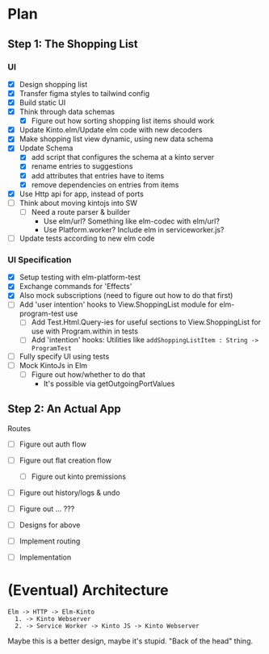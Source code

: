 # Plan

## Step 1: The Shopping List

### UI

* [X] Design shopping list
* [X] Transfer figma styles to tailwind config
* [X] Build static UI
* [X] Think through data schemas
  - [X] Figure out how sorting shopping list items should work
* [X] Update Kinto.elm/Update elm code with new decoders
* [X] Make shopping list view dynamic, using new data schema
* [X] Update Schema
  - [X] add script that configures the schema at a kinto server
  - [X] rename entries to suggestions
  - [X] add attributes that entries have to items
  - [X] remove dependencies on entries from items
* [X] Use Http api for app, instead of ports
* [ ] Think about moving kintojs into SW
  - [ ] Need a route parser & builder
    - Use elm/url? Something like elm-codec with elm/url?
    - Use Platform.worker? Include elm in serviceworker.js?

* [ ] Update tests according to new elm code

### UI Specification

* [X] Setup testing with elm-platform-test
* [X] Exchange commands for 'Effects'
* [X] Also mock subscriptions (need to figure out how to do that first)
* [ ] Add 'user intention' hooks to View.ShoppingList module for elm-program-test use
  - [ ] Add Test.Html.Query-ies for useful sections to View.ShoppingList for use with Program.within in tests
  - [ ] Add 'intention' hooks: Utilities like `addShoppingListItem : String -> ProgramTest`
* [ ] Fully specify UI using tests
* [ ] Mock KintoJs in Elm
  - [ ] Figure out how/whether to do that
    - It's possible via getOutgoingPortValues

## Step 2: An Actual App

Routes
* [ ] Figure out auth flow
* [ ] Figure out flat creation flow
  - [ ] Figure out kinto premissions
* [ ] Figure out history/logs & undo
* [ ] Figure out ... ???
* [ ] Designs for above
* [ ] Implement routing
* [ ] Implementation


# (Eventual) Architecture

```
Elm -> HTTP -> Elm-Kinto
  1. -> Kinto Webserver
  2. -> Service Worker -> Kinto JS -> Kinto Webserver
```

Maybe this is a better design, maybe it's stupid. "Back of the head" thing.

